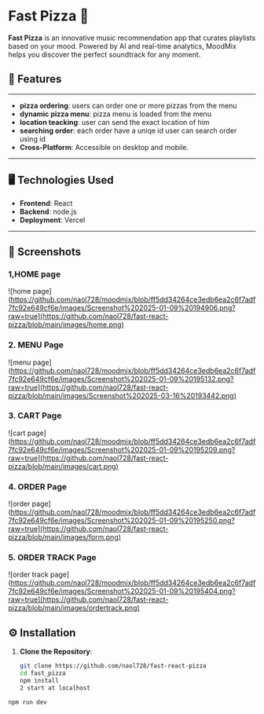 # Fast Pizza 🎵

**Fast Pizza** is an innovative music recommendation app that curates playlists based on your mood. Powered by AI and real-time analytics, MoodMix helps you discover the perfect soundtrack for any moment.

## 🚀 Features

---

- **pizza ordering**: users can order one or more pizzas from the menu
- **dynamic pizza menu**: pizza menu is loaded from the menu
- **location teacking**: user can send the exact location of him
- **searching order**: each order have a uniqe id user can search order using id
- **Cross-Platform**: Accessible on desktop and mobile.

---

## 🖥️ Technologies Used

- **Frontend**: React
- **Backend**: node.js
- **Deployment**: Vercel

---

## 📸 Screenshots

### 1,HOME page

![home page](https://github.com/naol728/moodmix/blob/ff5dd34264ce3edb6ea2c6f7adf7fc92e649cf6e/images/Screenshot%202025-01-09%20194906.png?raw=true](https://github.com/naol728/fast-react-pizza/blob/main/images/home.png)

### 2. MENU Page

![menu page](https://github.com/naol728/moodmix/blob/ff5dd34264ce3edb6ea2c6f7adf7fc92e649cf6e/images/Screenshot%202025-01-09%20195132.png?raw=true](https://github.com/naol728/fast-react-pizza/blob/main/images/Screenshot%202025-03-16%20193442.png)

### 3. CART Page

![cart page](https://github.com/naol728/moodmix/blob/ff5dd34264ce3edb6ea2c6f7adf7fc92e649cf6e/images/Screenshot%202025-01-09%20195209.png?raw=true](https://github.com/naol728/fast-react-pizza/blob/main/images/cart.png)

### 4. ORDER Page

![order page](https://github.com/naol728/moodmix/blob/ff5dd34264ce3edb6ea2c6f7adf7fc92e649cf6e/images/Screenshot%202025-01-09%20195250.png?raw=true](https://github.com/naol728/fast-react-pizza/blob/main/images/form.png)

### 5. ORDER TRACK Page

![order track page](https://github.com/naol728/moodmix/blob/ff5dd34264ce3edb6ea2c6f7adf7fc92e649cf6e/images/Screenshot%202025-01-09%20195404.png?raw=true](https://github.com/naol728/fast-react-pizza/blob/main/images/ordertrack.png)


## ⚙️ Installation

1. **Clone the Repository**:
   ```bash
   git clone https://github.com/naol728/fast-react-pizza
   cd fast_pizza
   npm install
   2 start at localhost
   ```

```bash
npm run dev

```
